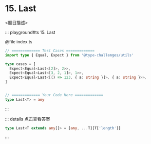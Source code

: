 # 15. Last

<题目描述>

::: playground#ts 15. Last

@file index.ts

```ts
// ============= Test Cases =============
import type { Equal, Expect } from '@type-challenges/utils'

type cases = [
  Expect<Equal<Last<[2]>, 2>>,
  Expect<Equal<Last<[3, 2, 1]>, 1>>,
  Expect<Equal<Last<[() => 123, { a: string }]>, { a: string }>>,
]


// ============= Your Code Here =============
type Last<T> = any
```

:::

::: details 点击查看答案

```ts
type Last<T extends any[]> = [any, ...T][T['length']]
```

:::
